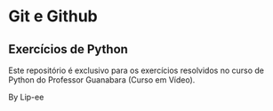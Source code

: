 # Git e Github
## Exercícios de Python

Este repositório é exclusivo para os exercícios resolvidos no curso de Python do Professor Guanabara (Curso em Vídeo).

By Lip-ee  
